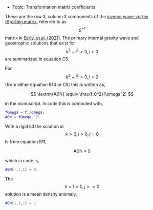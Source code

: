 - Topic: Transformation matrix coefficients

These are the row 3, column 3 components of the [inverse wave-vortex (S)orting matrix](/transformations/transformations.html), referred to as $$S^{-1}$$ matrix in [Early, et al. (2021)](https://doi.org/10.1017/jfm.2020.995). The primary internal gravity wave and geostrophic solutions that exist for $$k^2+l^2>0, j>0$$ are summarized in equation C5.

For $$k^2+l^2>0, j>0$$ (from either equation B14 or C5) this is written as,

$$
\textrm{A0N} \equiv \frac{f_0^2}{\omega^2}
$$

in the manuscript. In code this is computed with,

```matlab
fOmega = f./omega;
A0N = fOmega.^2;
```

With a rigid lid the solution at $$k>0, l>0, j=0$$ is from equation B11,

$$
\textrm{A0N} \equiv 0
$$

which in code is,

```matlab
A0N(:,:,1) = 0;
```

The $$k=l=0, j>=0$$ solution is a mean density anomaly,

```matlab
A0N(1,1,:) = 1;
```
